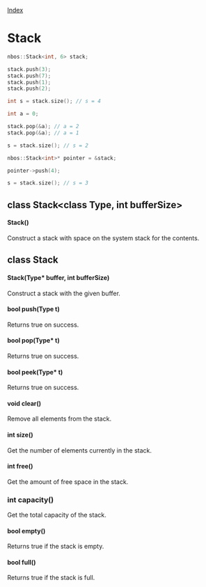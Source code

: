 [Index](../index.hpp.md#index)

# Stack

```c++
nbos::Stack<int, 6> stack;

stack.push(3);
stack.push(7);
stack.push(1);
stack.push(2);

int s = stack.size(); // s = 4

int a = 0;

stack.pop(&a); // a = 2
stack.pop(&a); // a = 1

s = stack.size(); // s = 2

nbos::Stack<int>* pointer = &stack;

pointer->push(4);

s = stack.size(); // s = 3
```

## class Stack<class Type, int bufferSize\>

#### Stack()
Construct a stack with space on the system stack for the contents.

## class Stack

#### Stack(Type\* buffer, int bufferSize)
Construct a stack with the given buffer.

#### bool push(Type t)
Returns true on success.

#### bool pop(Type\* t)
Returns true on success.

#### bool peek(Type\* t)
Returns true on success.

#### void clear()
Remove all elements from the stack.

#### int size()
Get the number of elements currently in the stack.

#### int free()
Get the amount of free space in the stack.

### int capacity()
Get the total capacity of the stack.

#### bool empty()
Returns true if the stack is empty.

#### bool full()
Returns true if the stack is full.
